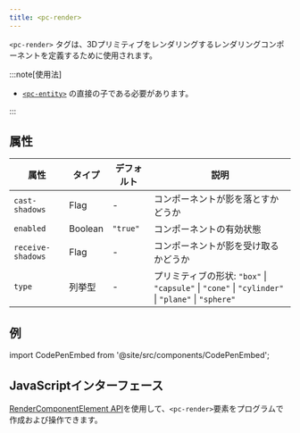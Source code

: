 ```yaml
---
title: <pc-render>
---
```


`<pc-render>` タグは、3Dプリミティブをレンダリングするレンダリングコンポーネントを定義するために使用されます。

:::note[使用法]

* [`<pc-entity>`](../pc-entity) の直接の子である必要があります。

:::

## 属性

<div className="attribute-table">

| 属性 | タイプ | デフォルト | 説明 |
| --- | --- | --- | --- |
| `cast-shadows` | Flag | - | コンポーネントが影を落とすかどうか |
| `enabled` | Boolean | `"true"` | コンポーネントの有効状態 |
| `receive-shadows` | Flag | - | コンポーネントが影を受け取るかどうか |
| `type` | 列挙型 | - | プリミティブの形状: `"box"` \| `"capsule"` \| `"cone"` \| `"cylinder"` \| `"plane"` \| `"sphere"` |

</div>

## 例

import CodePenEmbed from '@site/src/components/CodePenEmbed';

<CodePenEmbed id="NPKMrLy" title="<pc-render> 例" />

## JavaScriptインターフェース

[RenderComponentElement API](https://api.playcanvas.com/web-components/classes/RenderComponentElement.html)を使用して、`<pc-render>`要素をプログラムで作成および操作できます。
